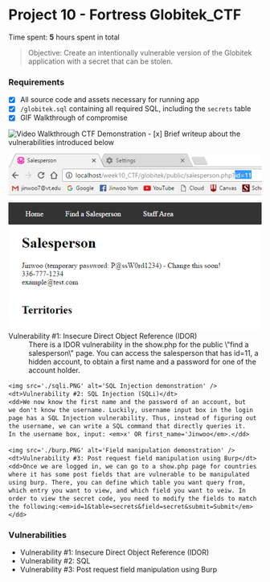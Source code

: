 # Project 10 - Fortress Globitek_CTF

Time spent: **5** hours spent in total

> Objective: Create an intentionally vulnerable version of the Globitek application with a secret that can be stolen.

### Requirements

- [x] All source code and assets necessary for running app
- [x] `/globitek.sql` containing all required SQL, including the `secrets` table
- [x] GIF Walkthrough of compromise
<img src='./ctfDemonstration.gif' title='Video Walkthrough' width='' alt='Video Walkthrough CTF Demonstration' />
- [x] Brief writeup about the vulnerabilities introduced below

<dl>
	<img src='./IDOR.PNG' alt='IDOR demonstration' />
	<dt>Vulnerability #1: Insecure Direct Object Reference (IDOR)</dt>
	<dd>There is a IDOR vulnerability in the show.php for the public 
	\"find a salesperson\" page. You can access the salesperson that has 
	id=11, a hidden account, to obtain a first name and a password for
	one of the account holder.</dd>

	<img src='./sqli.PNG' alt='SQL Injection demonstration' />
	<dt>Vulnerability #2: SQL Injection (SQLi)</dt>
	<dd>We now know the first name and the password of an account, but
	we don't know the username. Luckily, username input box in the login
	page has a SQL Injection vulnerability. Thus, instead of figuring out
	the username, we can write a SQL command that directly queries it.
	In the username box, input: <em>x' OR first_name='Jinwoo</em>.</dd>

	<img src='./burp.PNG' alt='Field manipulation demonstration' />
	<dt>Vulnerability #3: Post request field manipulation using Burp</dt>
	<dd>Once we are logged in, we can go to a show.php page for countries
	where it has some post fields that are vulnerable to be manipulated
	using burp. There, you can define which table you want query from, 
	which entry you want to view, and which field you want to veiw. In 
	order to view the secret code, you need to modify the fields to match 
	the following:<em>id=1&table=secrets&field=secret&submit=Submit</em></dd>
</dl>

### Vulnerabilities
- Vulnerability #1: Insecure Direct Object Reference (IDOR)
- Vulnerability #2: SQL 
- Vulnerability #3: Post request field manipulation using Burp
